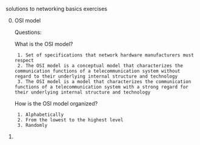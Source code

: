 solutions to networking basics exercises

0. OSI model

    Questions:

    What is the OSI model?

        1. Set of specifications that network hardware manufacturers must respect
        2. The OSI model is a conceptual model that characterizes the communication functions of a telecommunication system without regard to their underlying internal structure and technology
        3. The OSI model is a model that characterizes the communication functions of a telecommunication system with a strong regard for their underlying internal structure and technology

    How is the OSI model organized?

        1. Alphabetically
        2. From the lowest to the highest level
        3. Randomly

1. 
